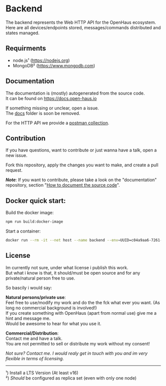 # Backend
The backend represents the Web HTTP API for the OpenHaus ecosystem.<br />
Here are all devices/endpoints stored, messages/commands distributed and states managed.


## Requirments
- node.js¹ (https://nodejs.org)
- MongoDB² (https://www.mongodb.com)


## Documentation
The documentation is (mostly) autogenerated from the source code.<br />
It can be found on https://docs.open-haus.io<br />

If something missing or unclear, open a issue.<br />
The [docs](docs) folder is soon be removed.

For the HTTP API we provide a [postman collection](postman.json).


## Contribution
If you have questions, want to contribute or just wanna have a talk, open a new issue.

Fork this repository, apply the changes you want to make, and create a pull request.

__*Note*__: If you want to contribute, please take a look on the "documentation" repository, section "[How to document the source code](https://github.com/OpenHausIO/documentation#how-to-document-the-source-code)".

## Docker quick start:
Build the docker image: 
```sh
npm run build:docker-image
```

Start a container:
```sh
docker run --rm -it --net host --name backend --env=UUID=c04a9aa6-7261-11ed-8578-cb6ee612422e --env=VAULT_MASTER_PASSWORD=Pa$$w0rd --env=USERS_JWT_SECRET=Pa$$w0rd --env=DATABASE_HOST=172.17.0.1 --env=API_AUTH_ENABLED=false openhaus/backend
```

## License
Im currently not sure, under what license i publish this work.<br />
But what i know is that, it should/must be open source and for any private/natural person free to use.

So bascily i would say:

__Natural persons/private use__:<br />
Feel free to use/modify my work and do the the fck what ever you want. (As long no commercial background is involved!)<br />
If you create something with OpenHaus (apart from normal use) give me a hint and message me.<br />
Would be awesome to hear for what you use it.

__Commercial/Distribution__:<br />
Contact me and have a talk. <br /> 
You are not permitted to sell or distribute my work without my consent!

*Not sure? Contact me. I would realy get in touch with you and im very flexible in terms of licensing.*

----
¹) Install a LTS Version (At least v16)<br />
²) *Should* be configured as replica set (even with only one node)